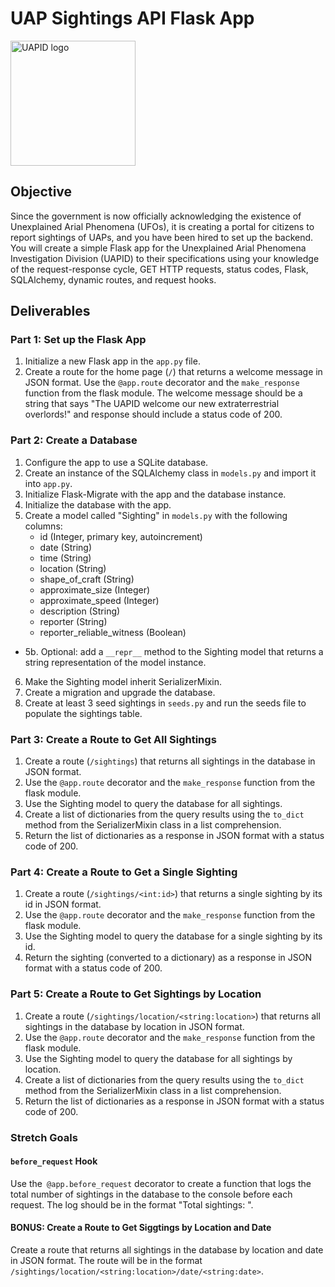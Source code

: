 # UAP Sightings API Flask App

<img src="./assets/uapid.png" width="200" height="200" alt="UAPID logo"/>

## Objective

Since the government is now officially acknowledging the existence of Unexplained Arial Phenomena (UFOs), it is creating a portal for citizens to report sightings of UAPs, and you have been hired to set up the backend.  You will create a simple Flask app for the Unexplained Arial Phenomena Investigation Division (UAPID) to their specifications using your knowledge of the request-response cycle, GET HTTP requests, status codes, Flask, SQLAlchemy, dynamic routes, and request hooks.

## Deliverables

### Part 1: Set up the Flask App
1. Initialize a new Flask app in the `app.py` file.
2. Create a route for the home page (`/`) that returns a welcome message in JSON format.  Use the `@app.route` decorator and the `make_response` function from the flask module. The welcome message should be a string that says "The UAPID welcome our new extraterrestrial overlords!" and response should include a status code of 200.

### Part 2: Create a Database
1. Configure the app to use a SQLite database.
2. Create an instance of the SQLAlchemy class in `models.py` and import it into `app.py`.
3. Initialize Flask-Migrate with the app and the database instance.
4. Initialize the database with the app.
5. Create a model called "Sighting" in `models.py` with the following columns:
    - id (Integer, primary key, autoincrement)
    - date (String)
    - time (String)
    - location (String)
    - shape_of_craft (String)
    - approximate_size (Integer)
    - approximate_speed (Integer)
    - description (String)
    - reporter (String)
    - reporter_reliable_witness (Boolean)
- 5b. Optional: add a `__repr__` method to the Sighting model that returns a string representation of the model instance.
6. Make the Sighting model inherit SerializerMixin.
7. Create a migration and upgrade the database.
8. Create at least 3 seed sightings in `seeds.py` and run the seeds file to populate the sightings table.

### Part 3: Create a Route to Get All Sightings
1. Create a route (`/sightings`) that returns all sightings in the database in JSON format.
2. Use the `@app.route` decorator and the `make_response` function from the flask module.
3. Use the Sighting model to query the database for all sightings.
4. Create a list of dictionaries from the query results using the `to_dict` method from the SerializerMixin class in a list comprehension.
5. Return the list of dictionaries as a response in JSON format with a status code of 200.

### Part 4: Create a Route to Get a Single Sighting
1. Create a route (`/sightings/<int:id>`) that returns a single sighting by its id in JSON format.
2. Use the `@app.route` decorator and the `make_response` function from the flask module.
3. Use the Sighting model to query the database for a single sighting by its id.
4. Return the sighting (converted to a dictionary) as a response in JSON format with a status code of 200.

### Part 5: Create a Route to Get Sightings by Location
1. Create a route (`/sightings/location/<string:location>`) that returns all sightings in the database by location in JSON format.
2. Use the `@app.route` decorator and the `make_response` function from the flask module.
3. Use the Sighting model to query the database for all sightings by location.
4. Create a list of dictionaries from the query results using the `to_dict` method from the SerializerMixin class in a list comprehension.
5. Return the list of dictionaries as a response in JSON format with a status code of 200.

### Stretch Goals

#### `before_request` Hook
Use the` @app.before_request` decorator to create a function that logs the total number of sightings in the database to the console before each request. The log should be in the format "Total sightings: <number>".

#### BONUS: Create a Route to Get Siggtings by Location and Date
Create a route that returns all sightings in the database by location and date in JSON format. The route will be in the format `/sightings/location/<string:location>/date/<string:date>`.
